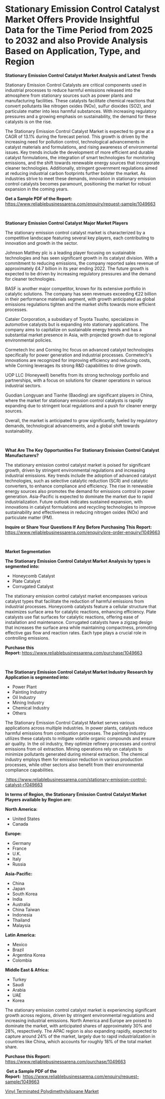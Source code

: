 <p><h1>Stationary Emission Control Catalyst Market Offers Provide Insightful Data for the Time Period from 2025 to 2032 and also Provide Analysis Based on Application, Type, and Region</h1></p><p><strong>Stationary Emission Control Catalyst Market Analysis and Latest Trends</strong></p>
<p><p>Stationary Emission Control Catalysts are critical components used in industrial processes to reduce harmful emissions released into the atmosphere from stationary sources such as power plants and manufacturing facilities. These catalysts facilitate chemical reactions that convert pollutants like nitrogen oxides (NOx), sulfur dioxides (SO2), and particulate matter into less harmful substances. With increasing regulatory pressures and a growing emphasis on sustainability, the demand for these catalysts is on the rise.</p><p>The Stationary Emission Control Catalyst Market is expected to grow at a CAGR of 13.1% during the forecast period. This growth is driven by the increasing need for pollution control, technological advancements in catalyst materials and formulations, and rising awareness of environmental issues. Key trends include the development of more efficient and durable catalyst formulations, the integration of smart technologies for monitoring emissions, and the shift towards renewable energy sources that incorporate cleaner technologies. Additionally, stringent government regulations aimed at reducing industrial carbon footprints further bolster the market. As industries strive to meet these demands, innovation in stationary emission control catalysts becomes paramount, positioning the market for robust expansion in the coming years.</p></p>
<p><strong>Get a Sample PDF of the Report:&nbsp;</strong> <a href="https://www.reliablebusinessarena.com/enquiry/request-sample/1049663?utm_campaign=2488&utm_medium=2&utm_source=Github&utm_content=ia&utm_term=31032025&utm_id=stationary-emission-control-catalyst">https://www.reliablebusinessarena.com/enquiry/request-sample/1049663</a></p>
<p>&nbsp;</p>
<p><strong>Stationary Emission Control Catalyst Major Market Players</strong></p>
<p><p>The stationary emission control catalyst market is characterized by a competitive landscape featuring several key players, each contributing to innovation and growth in the sector. </p><p>Johnson Matthey plc is a leading player focusing on sustainable technologies and has seen significant growth in its catalyst division. With a commitment to reducing emissions, the company reported sales revenue of approximately £4.7 billion in its year ending 2022. The future growth is expected to be driven by increasing regulatory pressures and the demand for cleaner technologies.</p><p>BASF is another major competitor, known for its extensive portfolio in catalytic solutions. The company has seen revenues exceeding €22 billion in their performance materials segment, with growth anticipated as global emissions regulations tighten and the market shifts towards more efficient processes.</p><p>Cataler Corporation, a subsidiary of Toyota Tsusho, specializes in automotive catalysts but is expanding into stationary applications. The company aims to capitalize on sustainable energy trends and has a substantial market presence in Asia, with projected growth due to regional environmental policies.</p><p>Cormetech Inc and Corning Inc focus on advanced catalyst technologies specifically for power generation and industrial processes. Cormetech's innovations are recognized for improving efficiency and reducing costs, while Corning leverages its strong R&D capabilities to drive growth. </p><p>UOP LLC (Honeywell) benefits from its strong technology portfolio and partnerships, with a focus on solutions for cleaner operations in various industrial sectors. </p><p>Guodian Longyuan and Tianhe (Baoding) are significant players in China, where the market for stationary emission control catalysts is rapidly expanding due to stringent local regulations and a push for cleaner energy sources.</p><p>Overall, the market is anticipated to grow significantly, fueled by regulatory demands, technological advancements, and a global shift towards sustainability.</p></p>
<p>&nbsp;</p>
<p><strong>What Are The Key Opportunities For Stationary Emission Control Catalyst Manufacturers?</strong></p>
<p><p>The stationary emission control catalyst market is poised for significant growth, driven by stringent environmental regulations and increasing industrial emissions. Key trends include the adoption of advanced catalyst technologies, such as selective catalytic reduction (SCR) and catalytic converters, to enhance compliance and efficiency. The rise in renewable energy sources also promotes the demand for emissions control in power generation. Asia-Pacific is expected to dominate the market due to rapid industrialization. Future outlook indicates sustained expansion, with innovations in catalyst formulations and recycling technologies to improve sustainability and effectiveness in reducing nitrogen oxides (NOx) and particulate matter (PM).</p></p>
<p><strong>Inquire or Share Your Questions If Any Before Purchasing This Report:</strong> <a href="https://www.reliablebusinessarena.com/enquiry/pre-order-enquiry/1049663?utm_campaign=2488&utm_medium=2&utm_source=Github&utm_content=ia&utm_term=31032025&utm_id=stationary-emission-control-catalyst">https://www.reliablebusinessarena.com/enquiry/pre-order-enquiry/1049663</a></p>
<p>&nbsp;</p>
<p><strong>Market Segmentation</strong></p>
<p><strong>The Stationary Emission Control Catalyst Market Analysis by types is segmented into:</strong></p>
<p><ul><li>Honeycomb Catalyst</li><li>Plate Catalyst</li><li>Corrugated Catalyst</li></ul></p>
<p><p>The stationary emission control catalyst market encompasses various catalyst types that facilitate the reduction of harmful emissions from industrial processes. Honeycomb catalysts feature a cellular structure that maximizes surface area for catalytic reactions, enhancing efficiency. Plate catalysts use flat surfaces for catalytic reactions, offering ease of installation and maintenance. Corrugated catalysts have a zigzag design that increases the surface area while maintaining compactness, promoting effective gas flow and reaction rates. Each type plays a crucial role in controlling emissions.</p></p>
<p><strong>Purchase this Report:&nbsp;</strong><a href="https://www.reliablebusinessarena.com/purchase/1049663?utm_campaign=2488&utm_medium=2&utm_source=Github&utm_content=ia&utm_term=31032025&utm_id=stationary-emission-control-catalyst">https://www.reliablebusinessarena.com/purchase/1049663</a></p>
<p>&nbsp;</p>
<p><strong>The Stationary Emission Control Catalyst Market Industry Research by Application is segmented into:</strong></p>
<p><ul><li>Power Plant</li><li>Painting Industry</li><li>Oil Industry</li><li>Mining Industry</li><li>Chemical Industry</li><li>Others</li></ul></p>
<p><p>The Stationary Emission Control Catalyst Market serves various applications across multiple industries. In power plants, catalysts reduce harmful emissions from combustion processes. The painting industry utilizes these catalysts to mitigate volatile organic compounds and ensure air quality. In the oil industry, they optimize refinery processes and control emissions from oil extraction. Mining operations rely on catalysts to minimize pollutants generated during mineral extraction. The chemical industry employs them for emission reduction in various production processes, while other sectors also benefit from their environmental compliance capabilities.</p></p>
<p><a href="https://www.reliablebusinessarena.com/stationary-emission-control-catalyst-r1049663?utm_campaign=2488&utm_medium=2&utm_source=Github&utm_content=ia&utm_term=31032025&utm_id=stationary-emission-control-catalyst">&nbsp;https://www.reliablebusinessarena.com/stationary-emission-control-catalyst-r1049663</a></p>
<p><strong>In terms of Region, the Stationary Emission Control Catalyst Market Players available by Region are:</strong></p>
<p>
    <p> <strong> North America: </strong>
        <ul>
            <li>United States</li>
            <li>Canada</li>
        </ul>
        </p> 
    <p> <strong> Europe: </strong>
        <ul>
            <li>Germany</li>
            <li>France</li>
            <li>U.K.</li>
            <li>Italy</li>
            <li>Russia</li>
        </ul>
        </p> 
    <p> <strong> Asia-Pacific: </strong>
        <ul>
            <li>China</li>
            <li>Japan</li>
            <li>South Korea</li>
            <li>India</li>
            <li>Australia</li>
            <li>China Taiwan</li>
            <li>Indonesia</li>
            <li>Thailand</li>
            <li>Malaysia</li>
        </ul>
        </p> 
    <p> <strong> Latin America: </strong>
        <ul>
            <li>Mexico</li>
            <li>Brazil</li>
            <li>Argentina Korea</li>
            <li>Colombia</li>
        </ul>
        </p> 
    <p> <strong> Middle East & Africa: </strong>
        <ul>
            <li>Turkey</li>
            <li>Saudi</li>
            <li>Arabia</li>
            <li>UAE</li>
            <li>Korea</li>
        </ul>
    </p>
    </p>
<p><p>The stationary emission control catalyst market is experiencing significant growth across regions, driven by stringent environmental regulations and increasing industrial emissions. North America and Europe are poised to dominate the market, with anticipated shares of approximately 30% and 28%, respectively. The APAC region is also expanding rapidly, expected to capture around 24% of the market, largely due to rapid industrialization in countries like China, which accounts for roughly 18% of the total market share.</p></p>
<p><strong>Purchase this Report: </strong><a href="https://www.reliablebusinessarena.com/purchase/1049663?utm_campaign=2488&utm_medium=2&utm_source=Github&utm_content=ia&utm_term=31032025&utm_id=stationary-emission-control-catalyst">https://www.reliablebusinessarena.com/purchase/1049663</a></p>
<p>&nbsp;<strong>Get a Sample PDF of the Report:&nbsp;&nbsp;</strong><a href="https://www.reliablebusinessarena.com/enquiry/request-sample/1049663?utm_campaign=2488&utm_medium=2&utm_source=Github&utm_content=ia&utm_term=31032025&utm_id=stationary-emission-control-catalyst">https://www.reliablebusinessarena.com/enquiry/request-sample/1049663</a></p>
<p><strong></strong></p>
<p><p><a href="https://github.com/sherikacas30/Market-Research-Report-List-1/blob/main/vinyl-terminated-polydimethylsiloxane-market.md?utm_campaign=2488&utm_medium=2&utm_source=Github&utm_content=ia&utm_term=31032025&utm_id=stationary-emission-control-catalyst">Vinyl Terminated Polydimethylsiloxane Market</a></p></p>